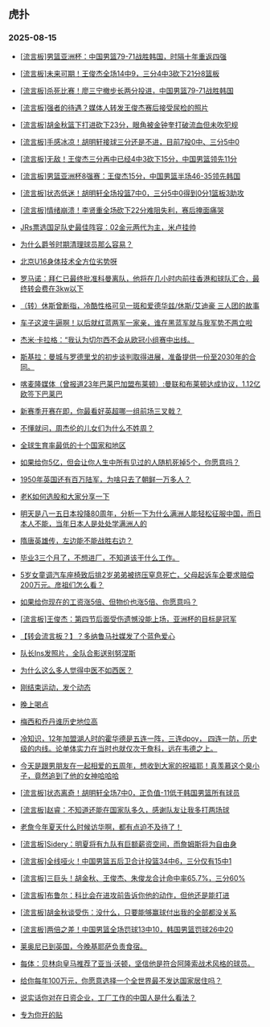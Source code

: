 ## 虎扑 
### 2025-08-15

+ [[流言板]男篮亚洲杯：中国男篮79-71战胜韩国，时隔十年重返四强](https://bbs.hupu.com/634316070.html)

+ [[流言板]未来可期！王俊杰全场14中9，三分4中3砍下21分8篮板](https://bbs.hupu.com/634316390.html)

+ [[流言板]杀死比赛！廖三宁撤步长两分投进，中国男篮79-71战胜韩国](https://bbs.hupu.com/634316073.html)

+ [[流言板]强者的待遇？媒体人转发王俊杰赛后接受尿检的照片](https://bbs.hupu.com/634318015.html)

+ [[流言板]胡金秋篮下打进砍下23分，眼角被金钟奎打破流血但未吹犯规](https://bbs.hupu.com/634315905.html)

+ [[流言板]手感冰凉！胡明轩接球三分还是不进，目前7投0中、三分5中0](https://bbs.hupu.com/634315715.html)

+ [[流言板]无敌！王俊杰三分再中已经4中3砍下15分，中国男篮领先11分](https://bbs.hupu.com/634314137.html)

+ [[流言板]男篮亚洲杯8强赛：王俊杰15分，中国男篮半场46-35领先韩国](https://bbs.hupu.com/634314170.html)

+ [[流言板]状态低迷！胡明轩全场投篮7中0，三分5中0得到0分1篮板3助攻](https://bbs.hupu.com/634316685.html)

+ [[流言板]情绪崩溃！李贤重全场砍下22分难阻失利，赛后掩面痛哭](https://bbs.hupu.com/634316464.html)

+ [JRs票选国足队史最佳阵容：02金元两代为主，米卢挂帅](https://bbs.hupu.com/634310622.html)

+ [为什么爵爷时期清理球员那么容易？](https://bbs.hupu.com/634310035.html)

+ [北京U16身体技术全方位劣势呀](https://bbs.hupu.com/634314505.html)

+ [罗马诺：拜仁已最终批准科曼离队，他将在几小时内前往香港和球队汇合，最终转会费在3kw以下](https://bbs.hupu.com/634309460.html)

+ [（转）休斯曾断指，冷酷性格可见一斑和爱德华兹/休斯/艾迪豪 三人团的故事](https://bbs.hupu.com/634312479.html)

+ [车子这波牛逼啊！以后就红蓝两军一家亲，谁在黑蓝军就与我军势不两立啦](https://bbs.hupu.com/634313069.html)

+ [杰米·卡拉格：“我认为切尔西不会从欧冠小组赛中出线。](https://bbs.hupu.com/634312246.html)

+ [斯基拉：曼城与罗德里戈的初步谈判取得进展，准备提供一份至2030年的合同。](https://bbs.hupu.com/634310028.html)

+ [喀麦隆媒体（曾报道23年巴莱巴加盟布莱顿）:曼联和布莱顿达成协议，1.12亿欧签下巴莱巴](https://bbs.hupu.com/634318860.html)

+ [新赛季开赛在即，你最看好英超哪一组前场三叉戟？](https://bbs.hupu.com/634309524.html)

+ [不懂就问，周杰伦的儿女们为什么不姓周？](https://bbs.hupu.com/634313059.html)

+ [全球生育率最低的十个国家和地区](https://bbs.hupu.com/634314407.html)

+ [如果给你5亿，但会让你人生中所有见过的人随机死掉5个，你愿意吗？](https://bbs.hupu.com/634312780.html)

+ [1950年英国还有百万陆军，为啥只去了朝鲜一万多人？](https://bbs.hupu.com/634315994.html)

+ [老K如何选股和大家分享一下](https://bbs.hupu.com/634313124.html)

+ [明天是八一五日本投降80周年，分析一下为什么满洲人能轻松征服中国，而日本人不能，当年日本人是处处学满洲人的](https://bbs.hupu.com/634317731.html)

+ [隋唐英雄传，左边能不能战胜右边？](https://bbs.hupu.com/634314859.html)

+ [毕业3三个月了，不想进厂，不知道该干什么工作。](https://bbs.hupu.com/634317721.html)

+ [5岁女童调汽车座椅致后排2岁弟弟被挤压窒息死亡，父母起诉车企要求赔偿200万元。彦祖们怎么看？](https://bbs.hupu.com/634312868.html)

+ [如果给你现在的工资涨5倍、但物价也涨5倍、你愿意吗？](https://bbs.hupu.com/634315020.html)

+ [[流言板]王俊杰：第四节后面受伤遗憾没能上场，亚洲杯的目标是冠军](https://bbs.hupu.com/634316995.html)

+ [【转会流言板？】？多纳鲁马社媒发了个蓝色爱心](https://bbs.hupu.com/634318659.html)

+ [队长Ins发照片，全队合影送别努涅斯](https://bbs.hupu.com/634312269.html)

+ [为什么这么多人觉得中医不如西医？](https://bbs.hupu.com/634319330.html)

+ [刚结束运动，发个动态](https://bbs.hupu.com/634319983.html)

+ [晚上喝点](https://bbs.hupu.com/634319550.html)

+ [梅西和乔丹谁历史地位高](https://bbs.hupu.com/634318247.html)

+ [冷知识，12年加盟湖人时的霍华德是五连一阵，三连dpoy， 四连一防，历史级的内线。论单体实力在当时也就仅次于詹科，远在韦德之上。](https://bbs.hupu.com/634316753.html)

+ [今天是跟男朋友在一起相爱的五周年，想收到大家的祝福耶！真羡慕这个臭小子，竟然追到了他的女神哈哈哈](https://bbs.hupu.com/634317052.html)

+ [[流言板]状态离奇！胡明轩全场7中0，正负值-11低于韩国男篮所有球员](https://bbs.hupu.com/634317143.html)

+ [[流言板]赵睿：不知道还能在国家队多久，感谢队友让我多打两场球](https://bbs.hupu.com/634317751.html)

+ [老詹今年夏天什么时候访华啊，都有点迫不及待了！](https://bbs.hupu.com/634319702.html)

+ [[流言板]Sidery：明夏将有九队有巨额薪资空间，而詹姆斯将为自由身](https://bbs.hupu.com/634318555.html)

+ [[流言板]全线哑火！中国男篮五后卫合计投篮34中6，三分仅有15中1](https://bbs.hupu.com/634317358.html)

+ [[流言板]三巨头！胡金秋、王俊杰、朱俊龙合计命中率65.7%，三分60%](https://bbs.hupu.com/634317573.html)

+ [[流言板]布鲁尔：科比会在进攻前告诉你他的动作，但他还是能打进](https://bbs.hupu.com/634318226.html)

+ [[流言板]胡金秋谈受伤：没什么，只要能够赢球付出我的全部都没关系](https://bbs.hupu.com/634318331.html)

+ [[流言板]两倍之差！中国男篮全场罚球13中10，韩国男篮罚球26中20](https://bbs.hupu.com/634316804.html)

+ [莱奥尼已到英国，今晚基耶萨负责食宿。](https://bbs.hupu.com/634317548.html)

+ [每体：贝林向皇马推荐了亚当·沃顿，坚信他是符合阿隆索战术风格的球员。](https://bbs.hupu.com/634311377.html)

+ [给你每年100万元，你愿意选择一个全世界最不发达国家居住吗？](https://bbs.hupu.com/634320544.html)

+ [说实话你对在日资企业，工厂工作的中国人是什么看法？](https://bbs.hupu.com/634317460.html)

+ [专为你开的贴](https://bbs.hupu.com/634318606.html)

